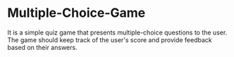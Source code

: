 # Multiple-Choice-Game
It is a simple quiz game that presents multiple-choice questions to the user. The game should keep track of the user's score and provide feedback based on their answers.
